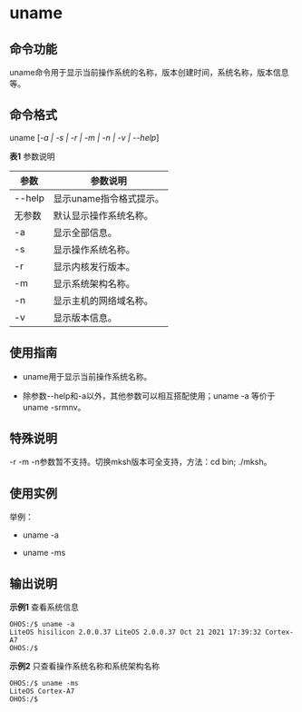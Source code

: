# uname


## 命令功能

uname命令用于显示当前操作系统的名称，版本创建时间，系统名称，版本信息等。


## 命令格式

uname [_-a | -s | -r | -m | -n | -v | --help_]


**表1** 参数说明

| 参数   | 参数说明                |
| ------ | ----------------------- |
| --help | 显示uname指令格式提示。 |
| 无参数 | 默认显示操作系统名称。  |
| -a     | 显示全部信息。          |
| -s     | 显示操作系统名称。      |
| -r     | 显示内核发行版本。      |
| -m     | 显示系统架构名称。      |
| -n     | 显示主机的网络域名称。  |
| -v     | 显示版本信息。          |


## 使用指南

- uname用于显示当前操作系统名称。

- 除参数--help和-a以外，其他参数可以相互搭配使用；uname -a 等价于 uname -srmnv。

## 特殊说明

-r -m -n参数暂不支持。切换mksh版本可全支持，方法：cd bin; ./mksh。

## 使用实例

举例：

- uname -a

- uname -ms


## 输出说明

**示例1** 查看系统信息

```
OHOS:/$ uname -a
LiteOS hisilicon 2.0.0.37 LiteOS 2.0.0.37 Oct 21 2021 17:39:32 Cortex-A7
OHOS:/$
```

**示例2** 只查看操作系统名称和系统架构名称

```
OHOS:/$ uname -ms
LiteOS Cortex-A7
OHOS:/$
```